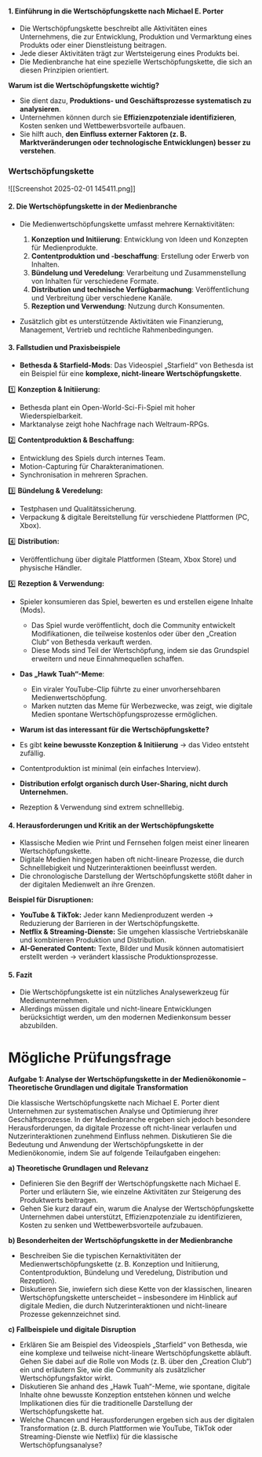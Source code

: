 #### **1. Einführung in die Wertschöpfungskette nach Michael E. Porter**

- Die Wertschöpfungskette beschreibt alle Aktivitäten eines Unternehmens, die zur Entwicklung, Produktion und Vermarktung eines Produkts oder einer Dienstleistung beitragen.
- Jede dieser Aktivitäten trägt zur Wertsteigerung eines Produkts bei.
- Die Medienbranche hat eine spezielle Wertschöpfungskette, die sich an diesen Prinzipien orientiert.

**Warum ist die Wertschöpfungskette wichtig?**

- Sie dient dazu, **Produktions- und Geschäftsprozesse systematisch zu analysieren**.
- Unternehmen können durch sie **Effizienzpotenziale identifizieren**, Kosten senken und Wettbewerbsvorteile aufbauen.
- Sie hilft auch, **den Einfluss externer Faktoren (z. B. Marktveränderungen oder technologische Entwicklungen) besser zu verstehen**.

### Wertschöpfungskette
![[Screenshot 2025-02-01 145411.png]]
#### **2. Die Wertschöpfungskette in der Medienbranche**

- Die Medienwertschöpfungskette umfasst mehrere Kernaktivitäten:
    1. **Konzeption und Initiierung**: Entwicklung von Ideen und Konzepten für Medienprodukte.
    2. **Contentproduktion und -beschaffung**: Erstellung oder Erwerb von Inhalten.
    3. **Bündelung und Veredelung**: Verarbeitung und Zusammenstellung von Inhalten für verschiedene Formate.
    4. **Distribution und technische Verfügbarmachung**: Veröffentlichung und Verbreitung über verschiedene Kanäle.
    5. **Rezeption und Verwendung**: Nutzung durch Konsumenten.

- Zusätzlich gibt es unterstützende Aktivitäten wie Finanzierung, Management, Vertrieb und rechtliche Rahmenbedingungen.
    

#### **3. Fallstudien und Praxisbeispiele**

- **Bethesda & Starfield-Mods**:
    Das Videospiel „Starfield“ von Bethesda ist ein Beispiel für eine **komplexe, nicht-lineare Wertschöpfungskette**.

1️⃣ **Konzeption & Initiierung:**

- Bethesda plant ein Open-World-Sci-Fi-Spiel mit hoher Wiederspielbarkeit.
- Marktanalyse zeigt hohe Nachfrage nach Weltraum-RPGs.

2️⃣ **Contentproduktion & Beschaffung:**

- Entwicklung des Spiels durch internes Team.
- Motion-Capturing für Charakteranimationen.
- Synchronisation in mehreren Sprachen.

3️⃣ **Bündelung & Veredelung:**

- Testphasen und Qualitätssicherung.
- Verpackung & digitale Bereitstellung für verschiedene Plattformen (PC, Xbox).

4️⃣ **Distribution:**

- Veröffentlichung über digitale Plattformen (Steam, Xbox Store) und physische Händler.

5️⃣ **Rezeption & Verwendung:**

- Spieler konsumieren das Spiel, bewerten es und erstellen eigene Inhalte (Mods).
    - Das Spiel wurde veröffentlicht, doch die Community entwickelt Modifikationen, die teilweise kostenlos oder über den „Creation Club“ von Bethesda verkauft werden.
    - Diese Mods sind Teil der Wertschöpfung, indem sie das Grundspiel erweitern und neue Einnahmequellen schaffen.
      
- **Das „Hawk Tuah“-Meme**:
    - Ein viraler YouTube-Clip führte zu einer unvorhersehbaren Medienwertschöpfung.
    - Marken nutzten das Meme für Werbezwecke, was zeigt, wie digitale Medien spontane Wertschöpfungsprozesse ermöglichen.
      
 - **Warum ist das interessant für die Wertschöpfungskette?**

- Es gibt **keine bewusste Konzeption & Initiierung** → das Video entsteht zufällig.
- Contentproduktion ist minimal (ein einfaches Interview).
- **Distribution erfolgt organisch durch User-Sharing, nicht durch Unternehmen.**
- Rezeption & Verwendung sind extrem schnelllebig.

#### **4. Herausforderungen und Kritik an der Wertschöpfungskette**

- Klassische Medien wie Print und Fernsehen folgen meist einer linearen Wertschöpfungskette.
- Digitale Medien hingegen haben oft nicht-lineare Prozesse, die durch Schnelllebigkeit und Nutzerinteraktionen beeinflusst werden.
- Die chronologische Darstellung der Wertschöpfungskette stößt daher in der digitalen Medienwelt an ihre Grenzen.

 **Beispiel für Disruptionen:**

- **YouTube & TikTok:** Jeder kann Medienproduzent werden → Reduzierung der Barrieren in der Wertschöpfungskette.
- **Netflix & Streaming-Dienste:** Sie umgehen klassische Vertriebskanäle und kombinieren Produktion und Distribution.
- **AI-Generated Content:** Texte, Bilder und Musik können automatisiert erstellt werden → verändert klassische Produktionsprozesse.

#### **5. Fazit**

- Die Wertschöpfungskette ist ein nützliches Analysewerkzeug für Medienunternehmen.
- Allerdings müssen digitale und nicht-lineare Entwicklungen berücksichtigt werden, um den modernen Medienkonsum besser abzubilden.


# Mögliche Prüfungsfrage 

**Aufgabe 1: Analyse der Wertschöpfungskette in der Medienökonomie – Theoretische Grundlagen und digitale Transformation**

Die klassische Wertschöpfungskette nach Michael E. Porter dient Unternehmen zur systematischen Analyse und Optimierung ihrer Geschäftsprozesse. In der Medienbranche ergeben sich jedoch besondere Herausforderungen, da digitale Prozesse oft nicht-linear verlaufen und Nutzerinteraktionen zunehmend Einfluss nehmen. Diskutieren Sie die Bedeutung und Anwendung der Wertschöpfungskette in der Medienökonomie, indem Sie auf folgende Teilaufgaben eingehen:

**a) Theoretische Grundlagen und Relevanz**

- Definieren Sie den Begriff der Wertschöpfungskette nach Michael E. Porter und erläutern Sie, wie einzelne Aktivitäten zur Steigerung des Produktwerts beitragen.
- Gehen Sie kurz darauf ein, warum die Analyse der Wertschöpfungskette Unternehmen dabei unterstützt, Effizienzpotenziale zu identifizieren, Kosten zu senken und Wettbewerbsvorteile aufzubauen.

**b) Besonderheiten der Wertschöpfungskette in der Medienbranche**

- Beschreiben Sie die typischen Kernaktivitäten der Medienwertschöpfungskette (z. B. Konzeption und Initiierung, Contentproduktion, Bündelung und Veredelung, Distribution und Rezeption).
- Diskutieren Sie, inwiefern sich diese Kette von der klassischen, linearen Wertschöpfungskette unterscheidet – insbesondere im Hinblick auf digitale Medien, die durch Nutzerinteraktionen und nicht-lineare Prozesse gekennzeichnet sind.

**c) Fallbeispiele und digitale Disruption**

- Erklären Sie am Beispiel des Videospiels „Starfield“ von Bethesda, wie eine komplexe und teilweise nicht-lineare Wertschöpfungskette abläuft. Gehen Sie dabei auf die Rolle von Mods (z. B. über den „Creation Club“) ein und erläutern Sie, wie die Community als zusätzlicher Wertschöpfungsfaktor wirkt.
- Diskutieren Sie anhand des „Hawk Tuah“-Meme, wie spontane, digitale Inhalte ohne bewusste Konzeption entstehen können und welche Implikationen dies für die traditionelle Darstellung der Wertschöpfungskette hat.
- Welche Chancen und Herausforderungen ergeben sich aus der digitalen Transformation (z. B. durch Plattformen wie YouTube, TikTok oder Streaming-Dienste wie Netflix) für die klassische Wertschöpfungsanalyse?